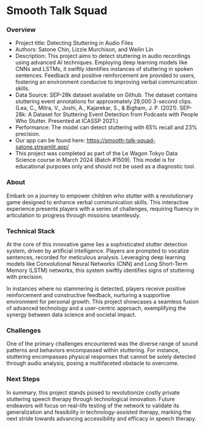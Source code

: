 # Smooth Talk Squad

### **Overview**

- Project title: Detecting Stuttering in Audio Files
- Authors: Satone Chin, Lizzie Murchison, and Weilin Lin
- Description: This project aims to detect stuttering in audio recordings using advanced AI techniques. Employing deep learning models like CNNs and LSTMs, it swiftly identifies instances of stuttering in spoken sentences. Feedback and positive reinforcement are provided to users, fostering an environment conducive to improving verbal communication skills.
- Data Source: SEP-28k dataset available on Github. The dataset contains stuttering event annotations for approximately 28,000 3-second clips. (Lea, C., Mitra, V., Joshi, A., Kajarekar, S., & Bigham, J. P. (2021). SEP-28k: A Dataset for Stuttering Event Detection from Podcasts with People Who Stutter. Presented at ICASSP 2021.)
- Performance: The model can detect stuttering with 65% recall and 23% precision.
- Our app can be found here: https://smooth-talk-squad-satone.streamlit.app/
- This project was completed as part of the Le Wagon Tokyo Data Science course in March 2024 (Batch #1509). This model is for educational purposes only and should not be used as a diagnostic tool.

### About

Embark on a journey to empower children who stutter with a revolutionary game designed to enhance verbal communication skills. This interactive experience presents players with a series of challenges, requiring fluency in articulation to progress through missions seamlessly.

### **Technical Stack**

At the core of this innovative game lies a sophisticated stutter detection system, driven by artificial intelligence. Players are prompted to vocalize sentences, recorded for meticulous analysis. Leveraging deep learning models like Convolutional Neural Networks (CNN) and Long Short-Term Memory (LSTM) networks, this system swiftly identifies signs of stuttering with precision.

In instances where no stammering is detected, players receive positive reinforcement and constructive feedback, nurturing a supportive environment for personal growth. This project showcases a seamless fusion of advanced technology and a user-centric approach, exemplifying the synergy between data science and societal impact.

### **Challenges**

One of the primary challenges encountered was the diverse range of sound patterns and behaviors encompassed within stuttering. For instance, stuttering encompasses physical responses that cannot be solely detected through audio analysis, posing a multifaceted obstacle to overcome.

### **Next Steps**

In summary, this project stands poised to revolutionize costly private stuttering speech therapy through technological innovation. Future endeavors will focus on real-life testing of the network to validate its generalization and feasibility in technology-assisted therapy, marking the next stride towards advancing accessibility and efficacy in speech therapy.
